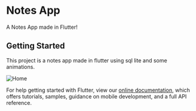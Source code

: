 # Notes App

A Notes App made in Flutter!

## Getting Started

This project is a notes app made in flutter using sql lite and some animations.

![Home](https://github.com/davidhrgl/Notes_App/screeenshot/master/image1.png?raw=true)

For help getting started with Flutter, view our
[online documentation](https://flutter.dev/docs), which offers tutorials,
samples, guidance on mobile development, and a full API reference.
